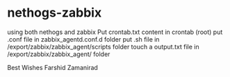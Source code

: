 # nethogs-zabbix
using both nethogs and zabbix
Put crontab.txt content in crontab (root)
put .conf file in zabbix_agentd.conf.d folder
put .sh file in /export/zabbix/zabbix_agent/scripts folder
touch a output.txt file in /export/zabbix/zabbix_agent/ folder

Best Wishes
Farshid Zamanirad
